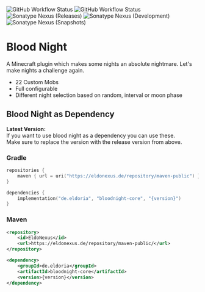 ![GitHub Workflow Status](https://img.shields.io/github/workflow/status/eldoriarpg/BloodNight/Verify%20state?style=for-the-badge&label=Building)
![GitHub Workflow Status](https://img.shields.io/github/workflow/status/eldoriarpg/BloodNight/Publish%20to%20Nexus?style=for-the-badge&label=Publishing)
![Sonatype Nexus (Releases)](https://img.shields.io/nexus/maven-releases/de.eldoria/bloodnight-core?label=Release&logo=Release&server=https%3A%2F%2Feldonexus.de&style=for-the-badge)
![Sonatype Nexus (Development)](https://img.shields.io/nexus/maven-dev/de.eldoria/bloodnight-core?label=DEV&logo=Release&server=https%3A%2F%2Feldonexus.de&style=for-the-badge)
![Sonatype Nexus (Snapshots)](https://img.shields.io/nexus/s/de.eldoria/bloodnight-core?color=orange&label=Snapshot&server=https%3A%2F%2Feldonexus.de&style=for-the-badge)

# Blood Night

A Minecraft plugin which makes some nights an absolute nightmare. Let's make nights a challenge again.

- 22 Custom Mobs
- Full configurable
- Different night selection based on random, interval or moon phase

## Blood Night as Dependency

**Latest Version:**\
If you want to use blood night as a dependency you can use these.\
Make sure to replace the version with the release version from above.
### Gradle
``` kotlin
repositories {
    maven { url = uri("https://eldonexus.de/repository/maven-public") }
}

dependencies {
    implementation("de.eldoria", "bloodnight-core", "{version}")
}
```

### Maven
``` xml
<repository>
    <id>EldoNexus</id>
    <url>https://eldonexus.de/repository/maven-public/</url>
</repository>

<dependency>
    <groupId>de.eldoria</groupId>
    <artifactId>bloodnight-core</artifactId>
    <version>{version}</version>
</dependency>
```